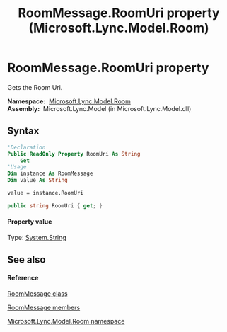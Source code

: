﻿---
title: RoomMessage.RoomUri property  (Microsoft.Lync.Model.Room)
TOCTitle: 'RoomUri property '
ms:assetid: P:Microsoft.Lync.Model.Room.RoomMessage.RoomUri_DI_3_UC_OCS14MrefLyncWPF
ms:mtpsurl: https://msdn.microsoft.com/en-us/library/microsoft.lync.model.room.roommessage.roomuri_di_3_uc_ocs14mreflyncwpf(v=office.15)
ms:contentKeyID: 48600632
ms.date: 07/28/2014
mtps_version: v=office.15
f1_keywords:
- Microsoft.Lync.Model.Room.RoomMessage.RoomUri
dev_langs:
- CSharp
- JScript
- VB
- other
---

# RoomMessage.RoomUri property

Gets the Room Uri.

**Namespace:**  [Microsoft.Lync.Model.Room](microsoft-lync-model-room-namespace_2.md)  
**Assembly:**  Microsoft.Lync.Model (in Microsoft.Lync.Model.dll)

## Syntax

``` vb
'Declaration
Public ReadOnly Property RoomUri As String
    Get
'Usage
Dim instance As RoomMessage
Dim value As String

value = instance.RoomUri
```

``` csharp
public string RoomUri { get; }
```

#### Property value

Type: [System.String](http://msdn2.microsoft.com/en-us/library/s1wwdcbf)  

## See also

#### Reference

[RoomMessage class](roommessage-class-microsoft-lync-model-room_2.md)

[RoomMessage members](roommessage-members-microsoft-lync-model-room_2.md)

[Microsoft.Lync.Model.Room namespace](microsoft-lync-model-room-namespace_2.md)

